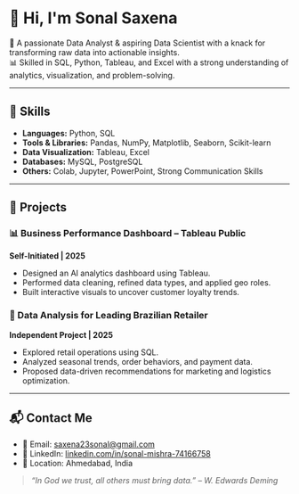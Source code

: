 # 👋 Hi, I'm Sonal Saxena

🎯 A passionate Data Analyst & aspiring Data Scientist with a knack for transforming raw data into actionable insights.  
📊 Skilled in SQL, Python, Tableau, and Excel with a strong understanding of analytics, visualization, and problem-solving.

---

## 🔧 Skills

- **Languages:** Python, SQL
- **Tools & Libraries:** Pandas, NumPy, Matplotlib, Seaborn, Scikit-learn
- **Data Visualization:** Tableau, Excel
- **Databases:** MySQL, PostgreSQL
- **Others:** Colab, Jupyter, PowerPoint, Strong Communication Skills

---

## 📁 Projects

### 📊 Business Performance Dashboard – Tableau Public
**Self-Initiated | 2025**  
- Designed an AI analytics dashboard using Tableau.
- Performed data cleaning, refined data types, and applied geo roles.
- Built interactive visuals to uncover customer loyalty trends.

### 🛒 Data Analysis for Leading Brazilian Retailer
**Independent Project | 2025**  
- Explored retail operations using SQL.
- Analyzed seasonal trends, order behaviors, and payment data.
- Proposed data-driven recommendations for marketing and logistics optimization.
---

## 📬 Contact Me

- 📧 Email: saxena23sonal@gmail.com
- 💼 LinkedIn: [linkedin.com/in/sonal-mishra-74166758](https://www.linkedin.com/in/sonal-mishra-74166758/)
- 📍 Location: Ahmedabad, India

> *“In God we trust, all others must bring data.” – W. Edwards Deming*

